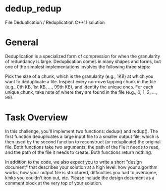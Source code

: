 # dedup_redup
File Deduplication / Reduplication C++11 solution

# General
Deduplication is a specialized form of compression for when the granularity of redundancy is large. Deduplication comes in many shapes and forms, but one of the simplest implementations involves the following three steps:

Pick the size of a chunk, which is the granularity (e.g., 1KB) at which you want to deduplicate a file.
Inspect every non-overlapping chunk in the file (e.g., 0th KB, 1st KB, ..., 99th KB), and identify the unique ones.
For each unique chunk, take note of where they are found in the file (e.g., 0, 1, 2, ..., 99).

# Task Overview
In this challenge, you'll implement two functions: dedup() and redup(). The first function deduplicates a large input file to a smaller output file, which is then used by the second function to reconstruct (or reduplicate) the original file. Both functions take two arguments: the path of the file it needs to read, and the path of the file it needs to create. Both functions return nothing.

In addition to the code, we also expect you to write a short "design document" that describes your solution at a high level: how your algorithm works, how your output file is structured, difficulties you had to overcome, kinks you couldn't iron out, etc. Please include the design document as a comment block at the very top of your solution.
